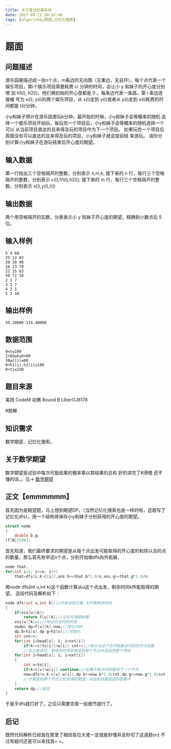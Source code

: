 ```yaml
---
title: 关于差分约束系统
date: 2017-09-11 20:32:46
tags: [algorithm,期望,记忆化搜索]
---
```

# 题面
## 问题描述
游乐园被描述成一张n个点，m条边的无向图（无重边，无自环）。每个点代表一个
娱乐项目，第i个娱乐项目需要耗费 ci 分钟的时间，会让小 y 和妹子的开心度分别增
加 h1(i), h2(i)，他们俩初始的开心度都是 0 。每条边代表一条路，第 i 条边连接编
号为 x(i), y(i)的两个娱乐项目，从 x(i)走到 y(i)或者从 y(i)走到 x(i)耗费的时
间都是 t(i)分钟。
<!--more-->
小y和妹子预计在游乐园里玩k分钟。最开始的时候，小y和妹子会等概率的随机
选择一个娱乐项目开始玩，每玩完一个项目后，小y和妹子会等概率的随机选择一个可以
从当前项目直达的且来得及玩的项目作为下一个项目。
如果玩完一个项目后周围没有可以直达的且来得及玩的项目，小y和妹子就会提前结
束游玩。 请你分别计算小y和妹子在游玩结束后开心度的期望。
## 输入数据
第一行给出三个空格隔开的整数，分别表示 n,m,k;
接下来的 n 行，每行三个空格隔开的整数，分别表示 c(i),h1(i),h2(i);
接下来的 m 行，每行三个空格隔开的整数，分别表示 x(i),y(i),t(i)
## 输出数据
两个用空格隔开的实数，分表表示小 y 和妹子开心度的期望，精确到小数点后 5 位。
## 输入样例
```
5 4 60
25 12 83
30 38 90
16 13 70
22 15 63
50 72 18
2 1 7
3 1 7
4 3 1
5 3 10
```
## 输出样例
```
39.20000 114.40000
```
## 数据范围
```
0<n≤100
1×60≤k≤8×60
10≤c(i)≤60
0<h1(i),h2(i)≤100
0<ti≤150
```
## 题目来源
美团 CodeM 初赛 Round B LiberOJ6178

#题解
## 知识需求
数学期望、记忆化搜索。
## 关于数学期望
数学期望是试验中每次可能结果的概率乘以其结果的总和
好的讲完了#滑稽
还不懂的话。。见→ [数学期望](https://baike.baidu.com/item/%E6%95%B0%E5%AD%A6%E6%9C%9F%E6%9C%9B/5362790?fr=aladdin)
## 正文【emmmmmm】
首先因为是期望题，马上想到期望DP。（当然记忆化搜索也是一样的啦，这题写了记忆化dfs）。用一个结构体保存小y和妹子分别获得的开心度的期望。
```cpp
struct node
{
	double b,g;
}f[N][500];
```
首先知道，我们最终要求的期望是从每个点出发可能取得的开心度的和除以总的点的数量，那么首先枚举这n个点，分别开始做dfs向外拓展，
```cpp
node that;
for(int i=1; i<=n; i++)
	that=dfs(i,K-c[i]),ans.b+=that.b*1.0/n,ans.g+=that.g*1.0/n;
```
用node dfs(int u,int k)这个函数计算从u这个点出发，剩余时间k所能取得的期望。
这段代码及解析如下：
```cpp
node dfs(int u,int k)//u代表当前位置，k代表剩余时间
{
	if(vis[u][k])
		return f[u][k];//记忆化搜索标配
	vis[u][k]=1;//标记已访问的状态
	node& dp=f[u][k],now;//简化代码
	dp.b=h1[u],dp.g=h2[u];//初始化
	int cnt=0;
	for(int i=head[u]; i; i=nxt[i])
		if(k>=c[to[i]]+w[i]) cnt++;//统计从这个点开始能访问到的节点总数
		//定义能访问：剩余的时间足够走到那个节点并且玩完那个项目
	for(int i=head[u]; i; i=nxt[i])
	{
		int v=to[i];
		if(k<c[v]+w[i]) continue;//如果不能访问则查找下一个节点
		now=dfs(v,k-c[v]-w[i]),dp.b+=now.b*1.0/cnt,dp.g+=now.g*1.0/cnt;
		//计算走到那个节点之后所得的期望，并加到将要返回的答案中
	}
	return dp;//返回
}
```
于是乎dfs就打好了，之后只需要完善一些细节就行了。
## 后记
既然代码解析已经放在那里了相信各位大佬一定就能秒懂并且秒切了这道题orz
不过有疑问还是可以来找我= =。
